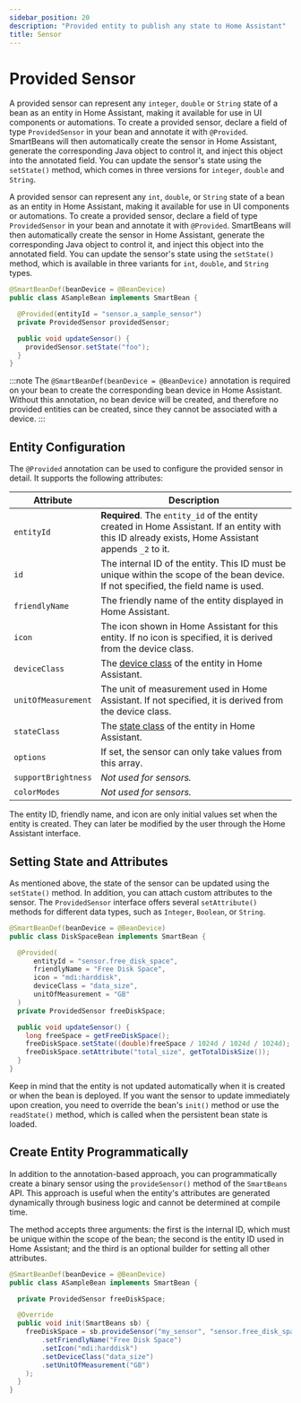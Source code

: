 ```yaml
---
sidebar_position: 20
description: "Provided entity to publish any state to Home Assistant"
title: Sensor
---
```


# Provided Sensor

A provided sensor can represent any `integer`, `double` or `String` state of a bean as an entity in Home Assistant,
making it available for use in UI components or automations. To create a provided sensor, declare a field of type `ProvidedSensor` 
in your bean and annotate it with `@Provided`. SmartBeans will then automatically create the sensor in Home Assistant, 
generate the corresponding Java object to control it, and inject this object into the annotated field. You 
can update the sensor's state using the `setState()` method, which comes in three versions for `integer`, `double` and `String`.

A provided sensor can represent any `int`, `double`, or `String` state of a bean as an entity in Home Assistant,
making it available for use in UI components or automations. To create a provided sensor, declare a field of type 
`ProvidedSensor` in your bean and annotate it with `@Provided`. SmartBeans will then automatically create the sensor in
Home Assistant, generate the corresponding Java object to control it, and inject this object into the annotated field.
You can update the sensor's state using the `setState()` method, which is available in three variants for `int`, 
`double`, and `String` types.


````java
@SmartBeanDef(beanDevice = @BeanDevice)
public class ASampleBean implements SmartBean {

  @Provided(entityId = "sensor.a_sample_sensor")
  private ProvidedSensor providedSensor;

  public void updateSensor() {
    providedSensor.setState("foo");
  }
}
````

:::note
The `@SmartBeanDef(beanDevice = @BeanDevice)` annotation is required on your bean to create the corresponding bean device 
in Home Assistant. Without this annotation, no bean device will be created, and therefore no provided entities can be 
created, since they cannot be associated with a device.
:::

## Entity Configuration

The `@Provided` annotation can be used to configure the provided sensor in detail. It supports the following attributes:

| Attribute           | Description                                                                                                                                         |
|---------------------|-----------------------------------------------------------------------------------------------------------------------------------------------------|
| `entityId`          | **Required**. The `entity_id` of the entity created in Home Assistant. If an entity with this ID already exists, Home Assistant appends `_2` to it. |
| `id`                | The internal ID of the entity. This ID must be unique within the scope of the bean device. If not specified, the field name is used.                |
| `friendlyName`      | The friendly name of the entity displayed in Home Assistant.                                                                                        |
| `icon`              | The icon shown in Home Assistant for this entity. If no icon is specified, it is derived from the device class.                                     |
| `deviceClass`       | The [device class](https://www.home-assistant.io/integrations/sensor/#device-class) of the entity in Home Assistant.                                |
| `unitOfMeasurement` | The unit of measurement used in Home Assistant. If not specified, it is derived from the device class.                                              |
| `stateClass`        | The [state class](https://developers.home-assistant.io/docs/core/entity/sensor/#available-state-classes) of the entity in Home Assistant.           |
| `options`           | If set, the sensor can only take values from this array.                                                                                            |
| `supportBrightness` | _Not used for sensors._                                                                                                                             |
| `colorModes`        | _Not used for sensors._                                                                                                                             |

The entity ID, friendly name, and icon are only initial values set when the entity is created. They can later be 
modified by the user through the Home Assistant interface.

## Setting State and Attributes

As mentioned above, the state of the sensor can be updated using the `setState()` method. In addition, you can 
attach custom attributes to the sensor. The `ProvidedSensor` interface offers several `setAttribute()` methods for
different data types, such as `Integer`, `Boolean`, or `String`.

````java
@SmartBeanDef(beanDevice = @BeanDevice)
public class DiskSpaceBean implements SmartBean {

  @Provided(
      entityId = "sensor.free_disk_space",
      friendlyName = "Free Disk Space",
      icon = "mdi:harddisk",
      deviceClass = "data_size",
      unitOfMeasurement = "GB"
  )
  private ProvidedSensor freeDiskSpace;

  public void updateSensor() {
    long freeSpace = getFreeDiskSpace();
    freeDiskSpace.setState((double)freeSpace / 1024d / 1024d / 1024d);
    freeDiskSpace.setAttribute("total_size", getTotalDiskSize());
  }
}
````

Keep in mind that the entity is not updated automatically when it is created or when the bean is deployed. If you want
the sensor to update immediately upon creation, you need to override the bean's `init()` method or use the `readState()`
method, which is called when the persistent bean state is loaded.

## Create Entity Programmatically

In addition to the annotation-based approach, you can programmatically create a binary sensor using the 
`provideSensor()` method of the `SmartBeans` API. This approach is useful when the entity's attributes are 
generated dynamically through business logic and cannot be determined at compile time. 

The method accepts three arguments: the first is the internal ID, which must be unique within the scope of the bean; 
the second is the entity ID used in Home Assistant; and the third is an optional builder for setting all other 
attributes.

````java
@SmartBeanDef(beanDevice = @BeanDevice)
public class ASampleBean implements SmartBean {

  private ProvidedSensor freeDiskSpace;

  @Override
  public void init(SmartBeans sb) {
    freeDiskSpace = sb.provideSensor("my_sensor", "sensor.free_disk_space", def -> def
        .setFriendlyName("Free Disk Space")
        .setIcon("mdi:harddisk")
        .setDeviceClass("data_size")
        .setUnitOfMeasurement("GB")
    );
  }
}
````
